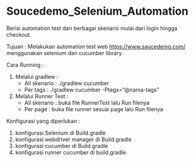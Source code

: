 # Soucedemo_Selenium_Automation


Berisi automation test dari berbagai skenario mulai dari login hingga checkout.

Tujuan :
Melakukan automation test web https://www.saucedemo.com/ menggunakan selenium dan cucumber library.

Cara Running :
1. Melalui gradlew :
   - All skenario : ./gradlew cucumber
   - Per tags : ./gradlew cucumber -Ptags=“@nama-tags”
2. Melalui Runner Test :
   - All skenario : buka file RunnerTest lalu Run filenya
   - Per page : buka file runner sesuai page lalu Run filenya

Konfigurasi yang diperlukan :
1. konfigurasi Selenium di Build.gradle
2. konfigurasi webdriver manager di Build.gradle
3. konfigurasi cucumber di Build.gradle
4. konfigurasi runner cucumber di build.gradle
